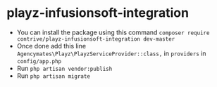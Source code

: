 # playz-infusionsoft-integration


 * You can install the package using this command `composer require contrive/playz-infusionsoft-integration dev-master`
 * Once done add this line `Agencymates\Playz\PlayzServiceProvider::class,` in `providers` in `config/app.php`
 * Run `php artisan vendor:publish`
 * Run `php artisan migrate`
 
 